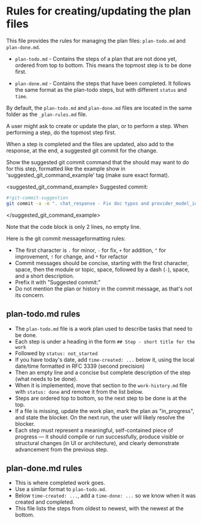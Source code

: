 # Rules for creating/updating the plan files

This file provides the rules for managing the plan files: `plan-todo.md` and `plan-done.md`. 

- `plan-todo.md` - Contains the steps of a plan that are not done yet, ordered from top to bottom. This means the topmost step is to be done first. 

- `plan-done.md` - Contains the steps that have been completed. It follows the same format as the plan-todo steps, but with different `status` and `time`.

By default, the `plan-todo.md` and `plan-done.md` files are located in the same folder as the `_plan-rules.md` file. 

A user might ask to create or update the plan, or to perform a step. When performing a step, do the topmost step first. 

When a step is completed and the files are updated, also add to the response, at the end, a suggested git commit for the change. 

Show the suggested git commit command that the should may want to do for this step, formatted like the example show in 'suggested_git_command_example' tag (make sure exact format). 

<suggested_git_command_example>
Suggested commit: 

```sh
#!git-commit-suggestion
git commit -a -m ". chat_response - Fix doc typos and provider_model_iden doc"
```
</suggested_git_command_example>

Note that the code block is only 2 lines, no empty line. 

Here is the git commit messageformatting rules:

- The first character is `.` for minor, `-` for fix, `+` for addition, `^` for improvement, `!` for change, and `*` for refactor
- Commit messages should be concise, starting with the first character, space, then the module or topic, space, followed by a dash (`-`), space, and a short description.
- Prefix it with "Suggested commit:"
- Do not mention the plan or history in the commit message, as that's not its concern.

## plan-todo.md rules

- The `plan-todo.md` file is a work plan used to describe tasks that need to be done.
- Each step is under a heading in the form `## Step - short title for the work`
- Followed by `status: not_started`
- If you have today's date, add `time-created: ...` below it, using the local date/time formatted in RFC 3339 (second precision)
- Then an empty line and a concise but complete description of the step (what needs to be done).
- When it is implemented, move that section to the `work-history.md` file with `status: done` and remove it from the list below.
- Steps are ordered top to bottom, so the next step to be done is at the top.
- If a file is missing, update the work plan, mark the plan as "in_progress", and state the blocker. On the next run, the user will likely resolve the blocker.
- Each step must represent a meaningful, self-contained piece of progress — it should compile or run successfully, produce visible or structural changes (in UI or architecture), and clearly demonstrate advancement from the previous step.


## plan-done.md rules

- This is where completed work goes.
- Use a similar format to `plan-todo.md`.
- Below `time-created: ...`, add a `time-done: ...` so we know when it was created and completed.
- This file lists the steps from oldest to newest, with the newest at the bottom.